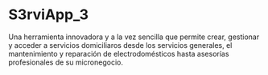 # S3rviApp_3


Una herramienta innovadora y a la vez sencilla que permite
crear, gestionar y acceder a servicios domiciliaros desde los
servicios generales, el mantenimiento y reparación de
electrodomésticos hasta asesorías profesionales de su
micronegocio.
